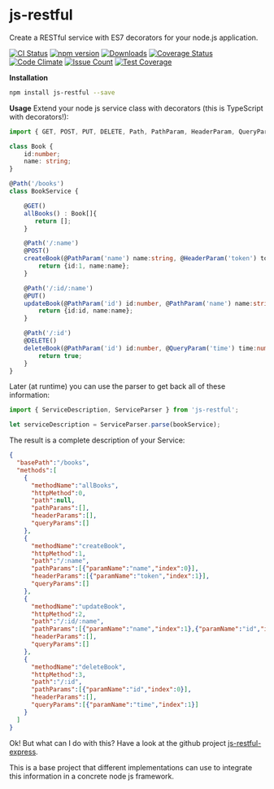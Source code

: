 # js-restful
Create a RESTful service with ES7 decorators for your node.js application.

[![CI Status](http://img.shields.io/travis/mseemann/js-restful.svg?style=flat)](https://travis-ci.org/mseemann/js-restful)
[![npm version](https://badge.fury.io/js/js-restful.svg)](http://badge.fury.io/js/js-restful)
[![Downloads](http://img.shields.io/npm/dm/js-restful.svg)](https://npmjs.org/package/js-restful)
[![Coverage Status](https://coveralls.io/repos/github/mseemann/js-restful/badge.svg?branch=master)](https://coveralls.io/github/mseemann/js-restful?branch=master)
[![Code Climate](https://codeclimate.com/github/mseemann/js-restful/badges/gpa.svg)](https://codeclimate.com/github/mseemann/js-restful)
[![Issue Count](https://codeclimate.com/github/mseemann/js-restful/badges/issue_count.svg)](https://codeclimate.com/github/mseemann/js-restful)
[![Test Coverage](https://codeclimate.com/github/mseemann/js-restful/badges/coverage.svg)](https://codeclimate.com/github/mseemann/js-restful/coverage)

**Installation**
```bash
npm install js-restful --save
```

**Usage**
Extend your node js service class with decorators (this is TypeScript with decorators!):

```typescript
import { GET, POST, PUT, DELETE, Path, PathParam, HeaderParam, QueryParam } from 'js-restful';

class Book {
    id:number;
    name: string;
}

@Path('/books')
class BookService {

    @GET()
    allBooks() : Book[]{
       return [];
    }

    @Path('/:name')
    @POST()
    createBook(@PathParam('name') name:string, @HeaderParam('token') token:string) :Book {
        return {id:1, name:name};
    }

    @Path('/:id/:name')
    @PUT()
    updateBook(@PathParam('id') id:number, @PathParam('name') name:string) : Book {
        return {id:id, name:name};
    }

    @Path('/:id')
    @DELETE()
    deleteBook(@PathParam('id') id:number, @QueryParam('time') time:number): boolean {
        return true;
    }
}
```
Later (at runtime) you can use the parser to get back all of these information:

```typescript
import { ServiceDescription, ServiceParser } from 'js-restful';

let serviceDescription = ServiceParser.parse(bookService);

```

The result is a complete description of your Service:

```json
{
  "basePath":"/books",
  "methods":[
    {
      "methodName":"allBooks",
      "httpMethod":0,
      "path":null,
      "pathParams":[],
      "headerParams":[],
      "queryParams":[]
    },
    {
      "methodName":"createBook",
      "httpMethod":1,
      "path":"/:name",
      "pathParams":[{"paramName":"name","index":0}],
      "headerParams":[{"paramName":"token","index":1}],
      "queryParams":[]
    },
    {
      "methodName":"updateBook",
      "httpMethod":2,
      "path":"/:id/:name",
      "pathParams":[{"paramName":"name","index":1},{"paramName":"id","index":0}],
      "headerParams":[],
      "queryParams":[]
    },
    {
      "methodName":"deleteBook",
      "httpMethod":3,
      "path":"/:id",
      "pathParams":[{"paramName":"id","index":0}],
      "headerParams":[],
      "queryParams":[{"paramName":"time","index":1}]
    }
  ]
}
```

Ok! But what can I do with this? Have a look at the github project [js-restful-express](https://github.com/mseemann/js-restful-express).

This is a base project that different implementations can use to integrate this information in a concrete node js framework.